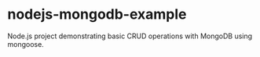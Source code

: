 # nodejs-mongodb-example
Node.js project demonstrating basic CRUD operations with MongoDB using mongoose.  
